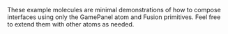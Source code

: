 These example molecules are minimal demonstrations of how to compose interfaces using only the GamePanel atom and Fusion primitives. Feel free to extend them with other atoms as needed.
